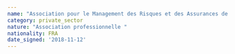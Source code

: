 ```yaml
---
name: "Association pour le Management des Risques et des Assurances de l’Entreprise (AMRAE)"
category: private_sector
nature: "Association professionnelle "
nationality: FRA
date_signed: '2018-11-12'
---
```

    